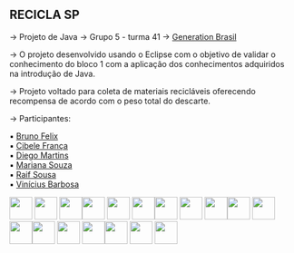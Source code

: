 ## RECICLA SP

→ Projeto de Java
→ Grupo 5 - turma 41
→ [Generation Brasil](https://brazil.generation.org/ "Generation Brasil")

→ O projeto desenvolvido usando o Eclipse com o objetivo de validar o conhecimento do bloco 1 com a aplicação dos conhecimentos adquiridos na introdução de Java.

→ Projeto voltado para coleta de materiais recicláveis oferecendo recompensa de acordo com o peso total do descarte.

→ Participantes:

▪ [Bruno Felix](https://github.com/Brunofelix2021 "Bruno Felix")<br>
▪ [Cibele França](https://github.com/cibelefranca "Cibele França")<br>
▪ [Diego Martins](https://github.com/Mohotrisk "Diego Martins")<br>
▪ [Mariana Souza](https://github.com/Maaahzin "Mariana Souza")<br>
▪ [Raif Sousa](https://github.com/Raaaif "Raif Sousa")<br>
▪ [Vinícius Barbosa](https://github.com/vvvvinicius "Vinícius Barbosa")<br>


<img width="40px" height="40px" src="https://img.icons8.com/external-justicon-lineal-color-justicon/100/000000/external-recycle-ecology-justicon-lineal-color-justicon.png"/> <img width="40px" height="40px" src="https://img.icons8.com/external-justicon-lineal-color-justicon/64/000000/external-recycled-paper-ecology-justicon-lineal-color-justicon.png"/> <img width="40px" height="40px" src="https://img.icons8.com/external-justicon-lineal-color-justicon/64/000000/external-recycled-plastic-bag-ecology-justicon-lineal-color-justicon.png"/><img width="40px" height="40px" src="https://img.icons8.com/external-justicon-lineal-color-justicon/100/000000/external-recycle-ecology-justicon-lineal-color-justicon.png"/> <img width="40px" height="40px" src="https://img.icons8.com/external-justicon-lineal-color-justicon/64/000000/external-recycled-paper-ecology-justicon-lineal-color-justicon.png"/> <img width="40px" height="40px" src="https://img.icons8.com/external-justicon-lineal-color-justicon/64/000000/external-recycled-plastic-bag-ecology-justicon-lineal-color-justicon.png"/><img width="40px" height="40px" src="https://img.icons8.com/external-justicon-lineal-color-justicon/100/000000/external-recycle-ecology-justicon-lineal-color-justicon.png"/> <img width="40px" height="40px" src="https://img.icons8.com/external-justicon-lineal-color-justicon/64/000000/external-recycled-paper-ecology-justicon-lineal-color-justicon.png"/> <img width="40px" height="40px" src="https://img.icons8.com/external-justicon-lineal-color-justicon/64/000000/external-recycled-plastic-bag-ecology-justicon-lineal-color-justicon.png"/><img width="40px" height="40px" src="https://img.icons8.com/external-justicon-lineal-color-justicon/100/000000/external-recycle-ecology-justicon-lineal-color-justicon.png"/> <img width="40px" height="40px" src="https://img.icons8.com/external-justicon-lineal-color-justicon/64/000000/external-recycled-paper-ecology-justicon-lineal-color-justicon.png"/> <img width="40px" height="40px" src="https://img.icons8.com/external-justicon-lineal-color-justicon/64/000000/external-recycled-plastic-bag-ecology-justicon-lineal-color-justicon.png"/><img width="40px" height="40px" src="https://img.icons8.com/external-justicon-lineal-color-justicon/100/000000/external-recycle-ecology-justicon-lineal-color-justicon.png"/> <img width="40px" height="40px" src="https://img.icons8.com/external-justicon-lineal-color-justicon/64/000000/external-recycled-paper-ecology-justicon-lineal-color-justicon.png"/> <img width="40px" height="40px" src="https://img.icons8.com/external-justicon-lineal-color-justicon/64/000000/external-recycled-plastic-bag-ecology-justicon-lineal-color-justicon.png"/><img width="40px" height="40px" src="https://img.icons8.com/external-justicon-lineal-color-justicon/100/000000/external-recycle-ecology-justicon-lineal-color-justicon.png"/> <img width="40px" height="40px" src="https://img.icons8.com/external-justicon-lineal-color-justicon/64/000000/external-recycled-paper-ecology-justicon-lineal-color-justicon.png"/> <img width="40px" height="40px" src="https://img.icons8.com/external-justicon-lineal-color-justicon/64/000000/external-recycled-plastic-bag-ecology-justicon-lineal-color-justicon.png"/>

